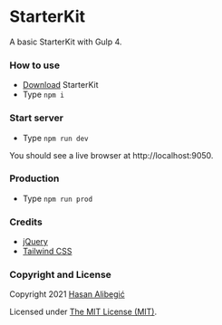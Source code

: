 StarterKit
======
A basic StarterKit with Gulp 4.

### How to use
* [Download](https://github.com/halibegic/starterkit/archive/master.zip) StarterKit
* Type `npm i`

### Start server
* Type `npm run dev`

You should see a live browser at http://localhost:9050.

### Production
* Type `npm run prod`

### Credits
 * [jQuery](http://jquery.com)
 * [Tailwind CSS](https://tailwindcss.com)

### Copyright and License

Copyright 2021 [Hasan Alibegić](https://halibegic.info/)

Licensed under [The MIT License (MIT)](LICENSE.md).

